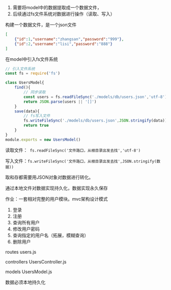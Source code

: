 1. 需要将model中的数据提取成一个数据文件，
2. 后续通过fs文件系统对数据进行操作（读取、写入）

构建一个数据文件，是一个json文件

```json
[
    {"id":1,"username":"zhangsan","password":"999"},
    {"id":2,"username":"lisi","password":"888"}
]
```

在model中引入fs文件系统

```js
// 引入文件系统
const fs = require('fs')

class UsersModel{
    find(){
        // 同步读取
        const users = fs.readFileSync('./models/db/users.json','utf-8')
        return JSON.parse(users || '[]')
    }
    save(data){
        // fs写入文件
        fs.writeFileSync('./models/db/users.json',JSON.stringify(data))
        return true
    }
}
module.exports = new UsersModel()
```

读取文件：` fs.readFileSync('文件路口，从根目录出发去找','utf-8')`

写入文件：`fs.writeFileSync('文件路口，从根目录出发去找',JSON.stringify(数据))`

取和存都需要用JSON对象对数据进行转化。

通过本地文件对数据实现持久化，数据实现永久保存

作业：一套相对完整的用户模块。mvc架构设计模式  

1. 登录
2. 注册
3. 查询所有用户
4. 修改用户密码
5. 查询指定的用户名（拓展，模糊查询）
6. 删除用户

routes    users.js

controllers  UsersController.js

models UsersModel.js

数据必须本地持久化